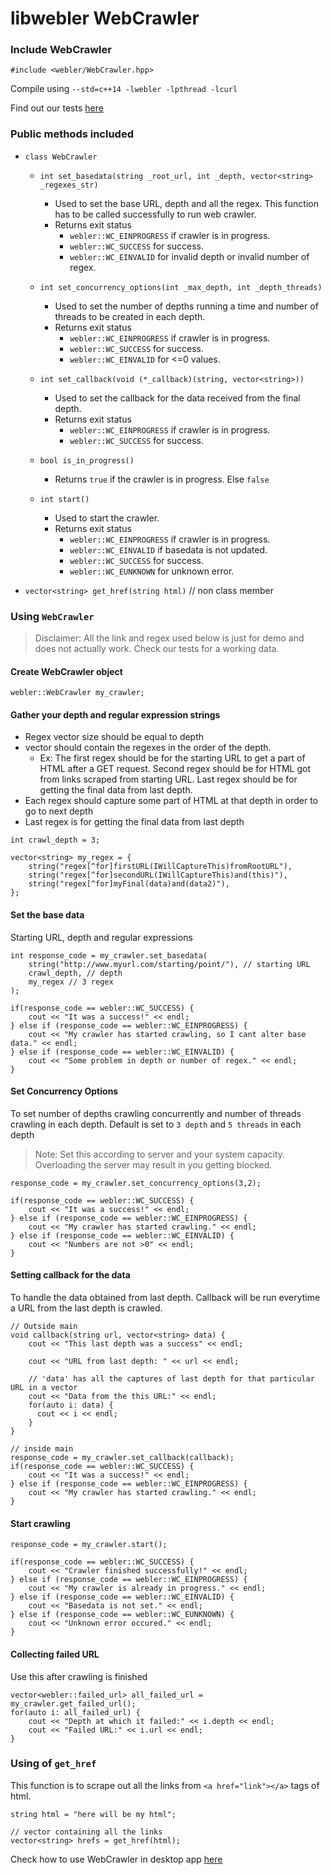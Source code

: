 # libwebler WebCrawler

### Include WebCrawler
``` #include <webler/WebCrawler.hpp> ```

Compile using ```--std=c++14 -lwebler -lpthread -lcurl```

Find out our tests [here](https://github.com/thecodesome/libwebler/blob/master/docs/tests.md)

### Public methods included
* `class WebCrawler`

  * `int set_basedata(string _root_url, int _depth, vector<string> _regexes_str)`
    * Used to set the base URL, depth and all the regex. This function has to be called successfully to run web crawler.
    * Returns exit status
      * `webler::WC_EINPROGRESS` if crawler is in progress.
      * `webler::WC_SUCCESS` for success.
      * `webler::WC_EINVALID` for invalid depth or invalid number of regex.

  * `int set_concurrency_options(int _max_depth, int _depth_threads)`
    * Used to set the number of depths running a time and number of threads to be created in each depth.
    * Returns exit status
      * `webler::WC_EINPROGRESS` if crawler is in progress.
      * `webler::WC_SUCCESS` for success.
      * `webler::WC_EINVALID` for <=0 values.

  * `int set_callback(void (*_callback)(string, vector<string>))`
    * Used to set the callback for the data received from the final depth.
    * Returns exit status
      * `webler::WC_EINPROGRESS` if crawler is in progress.
      * `webler::WC_SUCCESS` for success.

  * `bool is_in_progress()`
    * Returns `true` if the crawler is in progress. Else `false`

  * `int start()`
    * Used to start the crawler.
    * Returns exit status
      * `webler::WC_EINPROGRESS` if crawler is in progress.
      * `webler::WC_EINVALID` if basedata is not updated.
      * `webler::WC_SUCCESS` for success.
      * `webler::WC_EUNKNOWN` for unknown error.


* `vector<string> get_href(string html)` // non class member

### Using `WebCrawler`
> Disclaimer: All the link and regex used below is just for demo and does not actually work. Check our tests for a working data.

#### Create WebCrawler object

```
webler::WebCrawler my_crawler;
```

#### Gather your depth and regular expression strings
* Regex vector size should be equal to depth
* vector should contain the regexes in the order of the depth.
  * Ex: The first regex should be for the starting URL to get a part of HTML after a GET request. Second regex should be for HTML got from links scraped from starting URL. Last regex should be for getting the final data from last depth.
* Each regex should capture some part of HTML at that depth in order to go to next depth
* Last regex is for getting the final data from last depth

```
int crawl_depth = 3;

vector<string> my_regex = {
    string("regex[^for]firstURL(IWillCaptureThis)fromRootURL"),
    string("regex[^for]secondURL(IWillCaptureThis)and(this)"),
    string("regex[^for]myFinal(data)and(data2)"),
};
```

#### Set the base data
Starting URL, depth and regular expressions
```
int response_code = my_crawler.set_basedata(
    string("http://www.myurl.com/starting/point/"), // starting URL
    crawl_depth, // depth
    my_regex // 3 regex
);

if(response_code == webler::WC_SUCCESS) {
    cout << "It was a success!" << endl;
} else if (response_code == webler::WC_EINPROGRESS) {
    cout << "My crawler has started crawling, so I cant alter base data." << endl;
} else if (response_code == webler::WC_EINVALID) {
    cout << "Some problem in depth or number of regex." << endl;
}
```

#### Set Concurrency Options
To set number of depths crawling concurrently and number of threads crawling in each depth. Default is set to `3 depth` and `5 threads` in each depth
> Note: Set this according to server and your system capacity. Overloading the server may result in you getting blocked.

```
response_code = my_crawler.set_concurrency_options(3,2);

if(response_code == webler::WC_SUCCESS) {
    cout << "It was a success!" << endl;
} else if (response_code == webler::WC_EINPROGRESS) {
    cout << "My crawler has started crawling." << endl;
} else if (response_code == webler::WC_EINVALID) {
    cout << "Numbers are not >0" << endl;
}
```

#### Setting callback for the data
To handle the data obtained from last depth. Callback will be run everytime a URL from the last depth is crawled.

```
// Outside main
void callback(string url, vector<string> data) {
    cout << "This last depth was a success" << endl;

    cout << "URL from last depth: " << url << endl;

    // 'data' has all the captures of last depth for that particular URL in a vector
    cout << "Data from the this URL:" << endl;
    for(auto i: data) {
      cout << i << endl;
    }
}

// inside main
response_code = my_crawler.set_callback(callback);
if(response_code == webler::WC_SUCCESS) {
    cout << "It was a success!" << endl;
} else if (response_code == webler::WC_EINPROGRESS) {
    cout << "My crawler has started crawling." << endl;
}
```
#### Start crawling
```
response_code = my_crawler.start();

if(response_code == webler::WC_SUCCESS) {
    cout << "Crawler finished successfully!" << endl;
} else if (response_code == webler::WC_EINPROGRESS) {
    cout << "My crawler is already in progress." << endl;
} else if (response_code == webler::WC_EINVALID) {
    cout << "Basedata is not set." << endl;
} else if (response_code == webler::WC_EUNKNOWN) {
    cout << "Unknown error occured." << endl;
}
```

#### Collecting failed URL
Use this after crawling is finished
```
vector<webler::failed_url> all_failed_url = my_crawler.get_failed_url();
for(auto i: all_failed_url) {
    cout << "Depth at which it failed:" << i.depth << endl;
    cout << "Failed URL:" << i.url << endl;
}
```
### Using of `get_href`
This function is to scrape out all the links from `<a href="link"></a>` tags of html.
```
string html = "here will be my html";

// vector containing all the links
vector<string> hrefs = get_href(html);
```

Check how to use WebCrawler in desktop app [here](https://github.com/thecodesome/libwebler/blob/master/docs/desktop_app.md#web-crawler)
